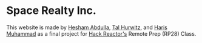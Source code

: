 # Space Realty Inc.
This website is made by [Hesham Abdulla](https://github.com/HeshamAbdalla/), [Tal Hurwitz](https://github.com/thurwitz/), and [Haris Muhammad](https://github.com/harismh/) as a final project for [Hack Reactor's](https://github.com/hackreactor) Remote Prep (RP28) Class.
